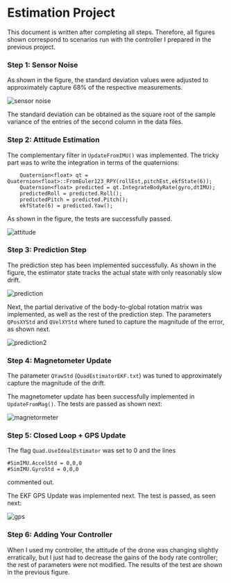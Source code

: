# Estimation Project #

This document is written after completing all steps. Therefore, all
figures shown correspond to scenarios run with the controller I
prepared in the previous project.


### Step 1: Sensor Noise ###




As shown in the figure, the standard deviation values were adjusted to
approximately capture 68% of the respective measurements. 

![sensor noise](writeup_figs/step1.png)

The standard deviation can be obtained as the square root of the
sample variance of the entries of the second column in the data files. 

### Step 2: Attitude Estimation ###



The complementary filter in  `UpdateFromIMU()` was implemented. The
tricky part was to write the integration in terms of the quaternions:


```
    Quaternion<float> qt = Quaternion<float>::FromEuler123_RPY(rollEst,pitchEst,ekfState(6));
    Quaternion<float> predicted = qt.IntegrateBodyRate(gyro,dtIMU);
    predictedRoll = predicted.Roll();
    predictedPitch = predicted.Pitch();
    ekfState(6) = predicted.Yaw();

```

As shown in the figure, the tests are successfully passed.

![attitude](writeup_figs/step2.png)



### Step 3: Prediction Step ###

The prediction step has been implemented successfully. As shown in the
figure, the estimator state tracks the actual state with only
reasonably slow drift.
 
![prediction](writeup_figs/step3a.png)


Next, the partial derivative of the body-to-global rotation matrix was
implemented, as well as the rest of the prediction step. The parameters
 `QPosXYStd` and `QVelXYStd` where tuned to capture the magnitude of
 the error, as shown next.
 
  ![prediction2](writeup_figs/step3b.png)
 

### Step 4: Magnetometer Update ###


The parameter `QYawStd` (`QuadEstimatorEKF.txt`) was tuned to
approximately capture the magnitude of the drift.

The magnetometer update has been successfully implemented in
`UpdateFromMag()`. The tests are passed as shown next:


  ![magnetormeter](writeup_figs/step4.png)



### Step 5: Closed Loop + GPS Update ###




The flag `Quad.UseIdealEstimator` was set to 0  and the lines
```
#SimIMU.AccelStd = 0,0,0
#SimIMU.GyroStd = 0,0,0
```
commented out. 

The EKF GPS Update was implemented next. The test is passed, as seen next:

  ![gps](writeup_figs/step5.png)


### Step 6: Adding Your Controller ###

When I used my controller, the attitude of the drone was changing
slightly erratically, but I just had to decrease the gains of the body
rate controller; the rest of parameters were not modified. The results
of the test are shown in the previous figure. 
